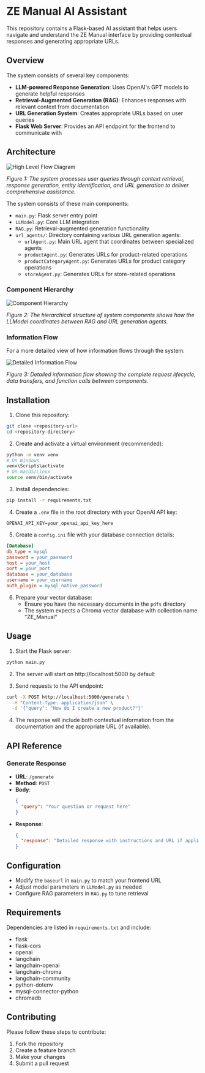 # ZE Manual AI Assistant

This repository contains a Flask-based AI assistant that helps users navigate and understand the ZE Manual interface by providing contextual responses and generating appropriate URLs.

## Overview

The system consists of several key components:
- **LLM-powered Response Generation**: Uses OpenAI's GPT models to generate helpful responses
- **Retrieval-Augmented Generation (RAG)**: Enhances responses with relevant context from documentation
- **URL Generation System**: Creates appropriate URLs based on user queries
- **Flask Web Server**: Provides an API endpoint for the frontend to communicate with

## Architecture

![High Level Flow Diagram](./high_level_flow_diagram.jpeg)

*Figure 1: The system processes user queries through context retrieval, response generation, entity identification, and URL generation to deliver comprehensive assistance.*

The system consists of these main components:
- `main.py`: Flask server entry point
- `LLModel.py`: Core LLM integration
- `RAG.py`: Retrieval-augmented generation functionality
- `url_agents/`: Directory containing various URL generation agents:
  - `urlAgent.py`: Main URL agent that coordinates between specialized agents
  - `productAgent.py`: Generates URLs for product-related operations
  - `productCategoryAgent.py`: Generates URLs for product category operations
  - `storeAgent.py`: Generates URLs for store-related operations

### Component Hierarchy

![Component Hierarchy](./component_hierarchy.png)

*Figure 2: The hierarchical structure of system components shows how the LLModel coordinates between RAG and URL generation agents.*

### Information Flow

For a more detailed view of how information flows through the system:

![Detailed Information Flow](./detailed_information_flow.png)

*Figure 3: Detailed information flow showing the complete request lifecycle, data transfers, and function calls between components.*

## Installation

1. Clone this repository:
```bash
git clone <repository-url>
cd <repository-directory>
```

2. Create and activate a virtual environment (recommended):
```bash
python -m venv venv
# On Windows
venv\Scripts\activate
# On macOS/Linux
source venv/bin/activate
```

3. Install dependencies:
```bash
pip install -r requirements.txt
```

4. Create a `.env` file in the root directory with your OpenAI API key:
```
OPENAI_API_KEY=your_openai_api_key_here
```

5. Create a `config.ini` file with your database connection details:
```ini
[Database]
db_type = mysql
password = your_password
host = your_host
port = your_port
database = your_database
username = your_username
auth_plugin = mysql_native_password
```

6. Prepare your vector database:
   - Ensure you have the necessary documents in the `pdfs` directory
   - The system expects a Chroma vector database with collection name "ZE_Manual"

## Usage

1. Start the Flask server:
```bash
python main.py
```

2. The server will start on http://localhost:5000 by default

3. Send requests to the API endpoint:
```bash
curl -X POST http://localhost:5000/generate \
  -H "Content-Type: application/json" \
  -d '{"query": "How do I create a new product?"}'
```

4. The response will include both contextual information from the documentation and the appropriate URL (if available).

## API Reference

### Generate Response
- **URL**: `/generate`
- **Method**: `POST`
- **Body**:
  ```json
  {
    "query": "Your question or request here"
  }
  ```
- **Response**:
  ```json
  {
    "response": "Detailed response with instructions and URL if applicable"
  }
  ```

## Configuration

- Modify the `baseurl` in `main.py` to match your frontend URL
- Adjust model parameters in `LLModel.py` as needed
- Configure RAG parameters in `RAG.py` to tune retrieval

## Requirements

Dependencies are listed in `requirements.txt` and include:
- flask
- flask-cors
- openai
- langchain
- langchain-openai
- langchain-chroma
- langchain-community
- python-dotenv
- mysql-connector-python
- chromadb

## Contributing

Please follow these steps to contribute:
1. Fork the repository
2. Create a feature branch
3. Make your changes
4. Submit a pull request
